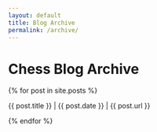 ```yaml
---
layout: default
title: Blog Archive
permalink: /archive/
---
```


# Chess Blog Archive

{% for post in site.posts %}
  <p>{{ post.title }} | {{ post.date }} | {{ post.url }}</p>
{% endfor %}

